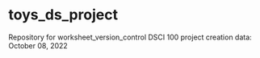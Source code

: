 # toys_ds_project
Repository for worksheet_version_control DSCI 100
project creation data: October 08, 2022

